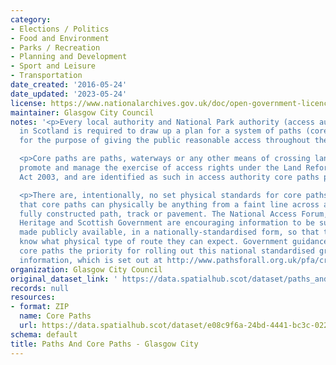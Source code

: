 ```yaml
---
category:
- Elections / Politics
- Food and Environment
- Parks / Recreation
- Planning and Development
- Sport and Leisure
- Transportation
date_created: '2016-05-24'
date_updated: '2023-05-24'
license: https://www.nationalarchives.gov.uk/doc/open-government-licence/version/3/
maintainer: Glasgow City Council
notes: '<p>Every local authority and National Park authority (access authorities)
  in Scotland is required to draw up a plan for a system of paths (core paths) sufficient
  for the purpose of giving the public reasonable access throughout their area. </p>

  <p>Core paths are paths, waterways or any other means of crossing land to facilitate,
  promote and manage the exercise of access rights under the Land Reform (Scotland)
  Act 2003, and are identified as such in access authority core paths plan.</p>

  <p>There are, intentionally, no set physical standards for core paths. This means
  that core paths can physically be anything from a faint line across a field to a
  fully constructed path, track or pavement. The National Access Forum, Scottish Natural
  Heritage and Scottish Government are encouraging information to be surveyed and
  made publicly available, in a nationally-standardised form, so that the public will
  know what physical type of route they can expect. Government guidance is making
  core paths the priority for rolling out this national standardised grading system
  information, which is set out at http://www.pathsforall.org.uk/pfa/creating-paths/path-grading-system.html                                                                                                                                                                                                                                                                                                                                                                                                                                                                                                                                                                                                                                                                                                                                                                                                                                                                                                                                                                                                                                                                                                                                                                                                                                                                                                                                                                                                                 </p>'
organization: Glasgow City Council
original_dataset_link: ' https://data.spatialhub.scot/dataset/paths_and_core_paths-gc'
records: null
resources:
- format: ZIP
  name: Core Paths
  url: https://data.spatialhub.scot/dataset/e08c9f6a-24bd-4441-bc3c-0229927fcda1/resource/1a7a56d1-659e-4383-b0b2-4efe5ad930e4/download/corepathnetwork.zip
schema: default
title: Paths And Core Paths - Glasgow City
---
```

